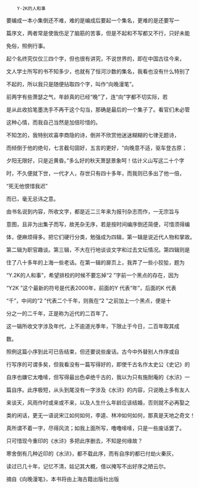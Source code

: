         Y·2K的人和事 

  要编成一本小集倒还不难，难的是编成后要起一个集名，更难的是还要写一

 篇序文，两者常是使我伤足了脑筋的苦事，但是不起和不写都又不行，只好未能

 免俗，照例行事。

  起个名终究仅仅三四个字，但也很有讲究，不说世界的，即在中国古往今来，

 文人学士所写的书不知多少，也就有了恒河沙数的集名，我看也没有什么特别了

 不起的，所以我只是随便拈取四个字，叫作“向晚漫笔”。

  前两字有些萧瑟之气，年龄真的已经“晚”了，连“向”字都不切实际，若

 是从此收拾笔墨洗手不再干这个勾当，那确是最后的一个集子了。看官们未必管

 这种心情，而我自己当然是加倍珍惜的。

  不知怎的，我特别欢喜李商隐的诗，倒并不欣赏他迷迷糊糊的七律无题诗，

 而倾倒于他的绝句，七言截句固好，五言的更好，“向晚意不适，驱车登古原；

 夕阳无限好，只是近黄昏。”多么好的秋天萧瑟景象呵！估计义山写这二十个字

 时，不久便就下世，一代才人，存世只有四十多年，而我则已多出了他一倍，

 “死无他恨惜我迟”

  而已，毫无忌讳之意。

  由书名说到内容，所收文字，都是近二三年来为报刊杂志而作，一无宗旨与

 意图，且非为出集子而写，故羌杂无序，若是按时间编序倒还简便，可惜须得编

 体，便麻烦得多。把它们硬行分类，勉强成为四辑，第一辑是说近代人物和掌故。

 第二辑为职官趣谈。第三辑，不大在行地谈谈文字和过去文坛情况。第四辑则是

 住了八十多年的上海一些老话。在第一辑的扉页上，我弄了一些小狡狯，题为

 “Y.2K的人和事”，希望排校的时候不要忘掉“2 ”字前一个黑点的存在，因为

 “Y2K ”这个最新的符号是代表2000年，前面的Y 代表“年”，后面的K 代表

 “千”，中间的“2 ”代表二个千年，则我在“2 ”之前加上一个黑点，便是十

 分之一的二千年，正是称为近代的二百年了。

  这一辑所收文字涉及年代，上不逾道光季年，下限止于今日，二百年取其成

 数。

  照例这篇小序到此可已告结束，但还要说些废话。古今中外替别人作序或自

 行写序的可谓多矣，但我看没有一篇写得好的，即使千古名作太史公《史记》的

 自序也嫌它太噜嗦，但写得最出色卓绝千古的，我以为只有施耐庵的《水浒》一

 篇自序。此序极短，从头到尾没有一字涉及《水浒》的内容，只说晚上多有友人

 来谈天，风雨作时或来或不来，以及人生什么年龄应该结婚，否则就不必再娶之

 类的闲话，更无一语说宋江如何如何，李逵、林冲如何如何，那真是天地之奇文！

  真所谓不着一字，尽得风流；如我上面所写，噜噜嗦嗦，只是一些废话罢了。

 只可惜现今重印的《水浒》多把此序删去，不知是何缘故？

  寒舍倒有几种近印的《水浒》，都不载此序，而有自序的都已付劫火秦灰，

 读过已几十年，记忆不清，姑记其大概，借以掩写不出好序之陋云尔。

  摘自《向晚漫笔》，本书将由上海古籍出版社出版

